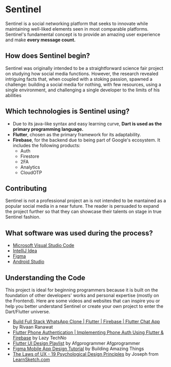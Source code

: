 # Sentinel

Sentinel is a social networking platform that seeks to innovate while maintaining well-liked elements seen in most comparable platforms. Sentinel's fundamental concept is to provide an amazing user experience and make **every message count.** 

## How does Sentinel begin?

Sentinel was originally intended to be a straightforward science fair project on studying how social media functions. However, the research revealed intriguing facts that, when coupled with a stoking passion, spawned a challenge: building a social media for nothing, with few resources, using a single environment, and challenging a single developer to the limits of his abilities

## Which technologies is Sentinel using?

- Due to its java-like syntax and easy learning curve, **Dart is used as the primary programming language.**
- **Flutter**, chosen as the primary framework for its adaptability.
- **Firebase**, for the backend due to being part of Google's ecosystem. It includes the following products:
  - Auth
  - Firestore
  - 2FA
  - Analytics
  - CloudOTP

## Contributing

Sentinel is not a professional project an is not intended to be mantained as a popular social media in a near future. The reader is persuaded to expand the project further so that they can showcase their talents on stage in true Sentinel fashion.

## What software was used during the process?

- [Microsoft Visual Studio Code](https://code.visualstudio.com/)
- [IntelliJ Idea](https://www.jetbrains.com/idea/)
- [Figma](https://www.figma.com/)
- [Android Studio](https://developer.android.com/studio)

## Understanding the Code

This project is ideal for beginning programmers because it is built on the foundation of other developers' works and personal expertise (mostly on the Frontend). Here are some videos and websites that can inspire you or help you better understand Sentinel or create your own project to enter the Dart/Flutter universe. 

- [Build Full Stack WhatsApp Clone | Flutter | Firebase | Flutter Chat App](https://www.youtube.com/yqwfP2vXWJQ) by Rivaan Ranawat
- [Flutter Phone Authentication | Implementing Phone Auth Using Flutter & Firebase](https://www.youtube.com/watch?v=PEUUYOQ2Ixo) by Lazy TechNo
- [Flutter UI Design Playlist](https://www.youtube.com/watch?v=zTTP8XBR6fI&list=PLf-j0Hs0PF3uxzMCFLlfJ9W3hRxLzHPGX) by Afgprogrammer
 Afgprogrammer
- [Figma Mobile App Design Tutorial](https://www.youtube.com/watch?v=PeGfX7W1mJk) by Building Amazing Things
- [The Laws of UX - 19 Psychological Design Principles](https://www.youtube.com/watch?v=fYs2Mdyasuc) by Joseph from [LearnSketch.com](learnsketch.com)
